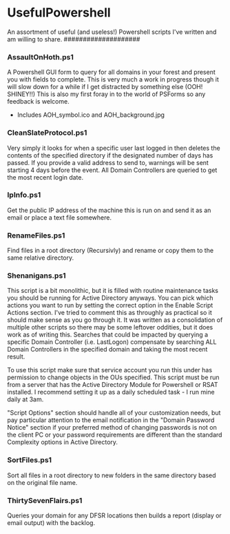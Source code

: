 # UsefulPowershell #
An assortment of useful (and useless!) Powershell scripts I've written and am willing to share.
####################

### AssaultOnHoth.ps1 ###
A Powershell GUI form to query for all domains in your forest and present you with fields to complete. 
This is very much a work in progress though it will slow down for a while if I get distracted by something else (OOH! SHINEY!!)
This is also my first foray in to the world of PSForms so any feedback is welcome.

* Includes AOH_symbol.ico and AOH_background.jpg


### CleanSlateProtocol.ps1 ###
Very simply it looks for when a specific user last logged in then deletes the contents of the specified directory
if the designated number of days has passed. If you provide a valid address to send to, warnings will be sent starting
4 days before the event. All Domain Controllers are queried to get the most recent login date.


### IpInfo.ps1 ###
Get the public IP address of the machine this is run on and send it as an email or place a text file somewhere.


### RenameFiles.ps1 ###
Find files in a root directory (Recursivly) and rename or copy them to the same relative directory.


### Shenanigans.ps1 ###
This script is a bit monolithic, but it is filled with routine maintenance tasks you should be running for Active Directory
anyways. You can pick which actions you want to run by setting the correct option in the Enable Script Actions section. I've
tried to comment this as throughly as practical so it should make sense as you go through it. It was written as a consolidation
of multiple other scripts so there may be some leftover oddities, but it does work as of writing this. Searches that could be
impacted by querying a specific Domain Controller (i.e. LastLogon) compensate by searching ALL Domain Controllers in the
specified domain and taking the most recent result.

To use this script make sure that service account you run this under has permission to change objects in the OUs specified. This
script must be run from a server that has the Active Directory Module for Powershell or RSAT installed. I recommend setting it up
as a daily scheduled task - I run mine daily at 3am.

"Script Options" section should handle all of your customization needs, but pay particular attention to the email notification
in the "Domain Password Notice" section if your preferred method of changing passwords is not on the client PC or your password
requirements are different than the standard Complexity options in Active Directory.


### SortFiles.ps1 ###
Sort all files in a root directory to new folders in the same directory based on the original file name.


### ThirtySevenFlairs.ps1 ###
Queries your domain for any DFSR locations then builds a report (display or email output) with the backlog.
